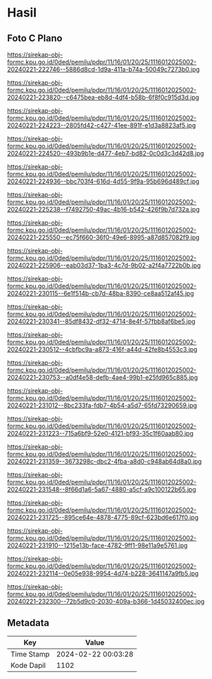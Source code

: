 # Hasil

## Foto C Plano

https://sirekap-obj-formc.kpu.go.id/0ded/pemilu/pdpr/11/16/01/20/25/1116012025002-20240221-222746--5886d8cd-1d9a-411a-b74a-50049c7273b0.jpg

https://sirekap-obj-formc.kpu.go.id/0ded/pemilu/pdpr/11/16/01/20/25/1116012025002-20240221-223820--c6475bea-eb8d-4df4-b58b-6f8f0c915d3d.jpg

https://sirekap-obj-formc.kpu.go.id/0ded/pemilu/pdpr/11/16/01/20/25/1116012025002-20240221-224223--2805fd42-c427-41ee-891f-e1d3a8823af5.jpg

https://sirekap-obj-formc.kpu.go.id/0ded/pemilu/pdpr/11/16/01/20/25/1116012025002-20240221-224520--493b9b1e-d477-4eb7-bd82-0c0d3c3d42d8.jpg

https://sirekap-obj-formc.kpu.go.id/0ded/pemilu/pdpr/11/16/01/20/25/1116012025002-20240221-224936--bbc703f4-616d-4d55-9f9a-95b696d489cf.jpg

https://sirekap-obj-formc.kpu.go.id/0ded/pemilu/pdpr/11/16/01/20/25/1116012025002-20240221-225238--f7492750-49ac-4b16-b542-426f9b7d732a.jpg

https://sirekap-obj-formc.kpu.go.id/0ded/pemilu/pdpr/11/16/01/20/25/1116012025002-20240221-225550--ec75f660-36f0-49e6-8995-a87d857082f9.jpg

https://sirekap-obj-formc.kpu.go.id/0ded/pemilu/pdpr/11/16/01/20/25/1116012025002-20240221-225906--eab03d37-1ba3-4c7d-9b02-a2f4a7722b0b.jpg

https://sirekap-obj-formc.kpu.go.id/0ded/pemilu/pdpr/11/16/01/20/25/1116012025002-20240221-230115--6e1f514b-cb7d-48ba-8390-ce8aa512af45.jpg

https://sirekap-obj-formc.kpu.go.id/0ded/pemilu/pdpr/11/16/01/20/25/1116012025002-20240221-230341--85df8432-df32-4714-8e4f-57fbb8af6be5.jpg

https://sirekap-obj-formc.kpu.go.id/0ded/pemilu/pdpr/11/16/01/20/25/1116012025002-20240221-230512--4cbfbc9a-a873-416f-a44d-42fe8b4553c3.jpg

https://sirekap-obj-formc.kpu.go.id/0ded/pemilu/pdpr/11/16/01/20/25/1116012025002-20240221-230753--a0df4e58-defb-4ae4-99b1-e25fd965c885.jpg

https://sirekap-obj-formc.kpu.go.id/0ded/pemilu/pdpr/11/16/01/20/25/1116012025002-20240221-231012--8bc233fa-fdb7-4b54-a5d7-65fd73290659.jpg

https://sirekap-obj-formc.kpu.go.id/0ded/pemilu/pdpr/11/16/01/20/25/1116012025002-20240221-231223--715a6bf9-52e0-4121-bf93-35c1f60aab80.jpg

https://sirekap-obj-formc.kpu.go.id/0ded/pemilu/pdpr/11/16/01/20/25/1116012025002-20240221-231359--3673298c-dbc2-4fba-a8d0-c948ab64d8a0.jpg

https://sirekap-obj-formc.kpu.go.id/0ded/pemilu/pdpr/11/16/01/20/25/1116012025002-20240221-231548--8f66d1a6-5a67-4880-a5cf-a9c100122b65.jpg

https://sirekap-obj-formc.kpu.go.id/0ded/pemilu/pdpr/11/16/01/20/25/1116012025002-20240221-231725--895ce64e-4878-4775-89cf-623bd6e617f0.jpg

https://sirekap-obj-formc.kpu.go.id/0ded/pemilu/pdpr/11/16/01/20/25/1116012025002-20240221-231910--1215e13b-face-4782-9ff1-98e11a9e5761.jpg

https://sirekap-obj-formc.kpu.go.id/0ded/pemilu/pdpr/11/16/01/20/25/1116012025002-20240221-232114--0e05e938-9954-4d74-b228-3641147a9fb5.jpg

https://sirekap-obj-formc.kpu.go.id/0ded/pemilu/pdpr/11/16/01/20/25/1116012025002-20240221-232300--72b5d9c0-2030-409a-b366-1d45032400ec.jpg


## Metadata

| Key        | Value               |
| ---------- | ------------------- |
| Time Stamp | 2024-02-22 00:03:28 |
| Kode Dapil | 1102                |



